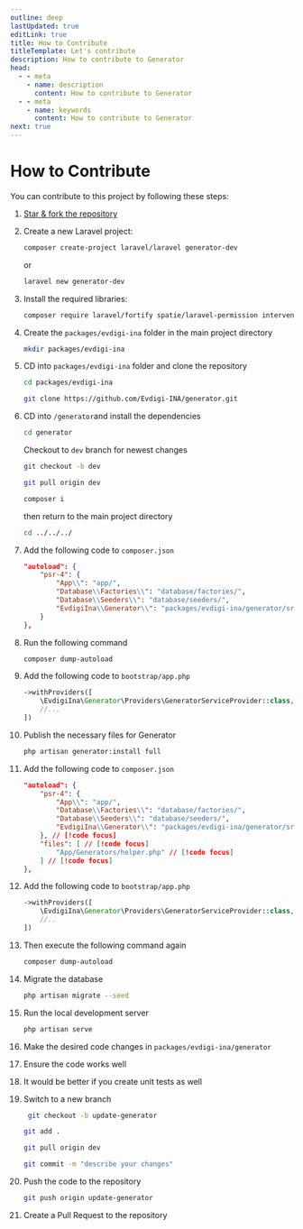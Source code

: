 ```yaml
---
outline: deep
lastUpdated: true
editLink: true
title: How to Contribute
titleTemplate: Let's contribute
description: How to contribute to Generator
head:
  - - meta
    - name: description
      content: How to contribute to Generator
  - - meta
    - name: keywords
      content: How to contribute to Generator
next: true
---
```


# How to Contribute

You can contribute to this project by following these steps:

1. [Star & fork the repository](https://github.com/Evdigi-INA/generator)

2. Create a new Laravel project:

    ```sh
    composer create-project laravel/laravel generator-dev
    ```

    or

    ```sh
    laravel new generator-dev
    ```

3. Install the required libraries:

    ```sh
   composer require laravel/fortify spatie/laravel-permission intervention/image-laravel yajra/laravel-datatables-oracle
    ```

4. Create the `packages/evdigi-ina` folder in the main project directory

    ```sh
    mkdir packages/evdigi-ina
    ```

5. CD into `packages/evdigi-ina` folder and clone the repository

    ```sh
    cd packages/evdigi-ina
    ```
    
    ```bash
    git clone https://github.com/Evdigi-INA/generator.git
    ```

6. CD into `/generator`and install the dependencies

    ```sh
    cd generator
    ```

    Checkout to `dev` branch for newest changes

    ```bash
    git checkout -b dev
    ```

    ```bash
    git pull origin dev
    ```

    ```sh
    composer i
    ```
    then return to the main project directory

    ```sh
    cd ../../../
    ```

7. Add the following code to `composer.json`

    ```json
    "autoload": {
        "psr-4": {
            "App\\": "app/",
            "Database\\Factories\\": "database/factories/",
            "Database\\Seeders\\": "database/seeders/",
            "EvdigiIna\\Generator\\": "packages/evdigi-ina/generator/src/"  // [!code focus]
        }
    },
    ```

8. Run the following command

    ```sh
    composer dump-autoload
    ```

9. Add the following code to `bootstrap/app.php`

    ```php
    ->withProviders([
        \EvdigiIna\Generator\Providers\GeneratorServiceProvider::class,  // [!code focus]
        //...
    ])
    ```

10. Publish the necessary files for Generator

    ```sh
    php artisan generator:install full
    ```

11. Add the following code to `composer.json`

    ```json
    "autoload": {
        "psr-4": {
            "App\\": "app/",
            "Database\\Factories\\": "database/factories/",
            "Database\\Seeders\\": "database/seeders/",
            "EvdigiIna\\Generator\\": "packages/evdigi-ina/generator/src/"  // [!code focus]
        }, // [!code focus]
        "files": [ // [!code focus]
            "App/Generators/helper.php" // [!code focus]
        ] // [!code focus]
    },
    ```

12. Add the following code to `bootstrap/app.php`

    ```php
    ->withProviders([
        \EvdigiIna\Generator\Providers\GeneratorServiceProvider::class, // [!code focus]
        //..
    ])
    ```

13. Then execute the following command again
    ```sh
    composer dump-autoload
    ```

14. Migrate the database
    ```sh
    php artisan migrate --seed
    ```

15. Run the local development server
    ```sh
    php artisan serve
    ```

16. Make the desired code changes in `packages/evdigi-ina/generator`

17. Ensure the code works well

18. It would be better if you create unit tests as well

19. Switch to a new branch
    ```bash
     git checkout -b update-generator
    ```

    ```bash
    git add .
    ```
    
    ```bash
    git pull origin dev
    ```
    
    ```bash
    git commit -m "describe your changes"
    ```

20. Push the code to the repository

    ```bash
    git push origin update-generator
    ```

21. Create a Pull Request to the repository
